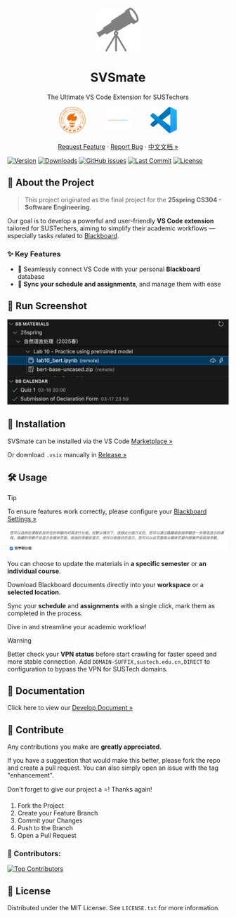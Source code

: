 <br />
<div align="center">
  <a href="https://github.com/naivecynics/SVSmate">
    <img src="https://raw.githubusercontent.com/naivecynics/SVSmate/main/media/telescope-gray.png" alt="Logo" width="100" height="100">
  </a>

  <h1 align="center">SVSmate</h1>

  <p align="center">
    The Ultimate VS Code Extension for SUSTechers
    <br />
    <div style="text-align: center;">
        <img src="https://raw.githubusercontent.com/naivecynics/SVSmate/main/media/sustech.png" alt="SUSTech" width="60" style="margin: 0 40px;" />
        <img src="https://raw.githubusercontent.com/naivecynics/SVSmate/main/media/separator.png" alt="separator" width="60" />
        <img src="https://raw.githubusercontent.com/naivecynics/SVSmate/main/media/vscode.png" alt="VS Code" width="60" style="margin: 0 40px;" />
    </div>
    <br />
    <a href="https://github.com/naivecynics/SVSmate/issues/new?labels=enhancement&template=feature-request---.md">Request Feature</a>
    &middot;
    <a href="https://github.com/naivecynics/SVSmate/issues/new?labels=bug&template=bug-report---.md">Report Bug</a>
    &middot;
    <a href="https://github.com/naivecynics/SVSmate">中文文档 »</a>
  </p>
</div>



[![Version](https://img.shields.io/visual-studio-marketplace/v/naivecynics.svsmate?style=flat-square)](https://marketplace.visualstudio.com/items?itemName=naivecynics.svsmate)
[![Downloads](https://img.shields.io/visual-studio-marketplace/d/naivecynics.svsmate?style=flat-square)](https://marketplace.visualstudio.com/items?itemName=naivecynics.svsmate)
[![GitHub issues](https://img.shields.io/github/issues/naivecynics/SVSmate?style=flat-square)](https://github.com/naivecynics/SVSmate/issues)
[![Last Commit](https://img.shields.io/github/last-commit/naivecynics/SVSmate?style=flat-square)](https://github.com/naivecynics/SVSmate/commits/main)
[![License](https://img.shields.io/github/license/naivecynics/SVSmate?style=flat-square)](https://github.com/naivecynics/SVSmate/blob/main/LICENSE)

## 🚀 About the Project

> This project originated as the final project for the **25spring CS304 - Software Engineering**.  

Our goal is to develop a powerful and user-friendly **VS Code extension** tailored for SUSTechers, aiming to simplify their academic workflows — especially tasks related to [Blackboard](https://bb.sustech.edu.cn/webapps/portal/execute/tabs/tabAction?tab_tab_group_id=_1_1).

### ✨ Key Features

- 🔗 Seamlessly connect VS Code with your personal **Blackboard** database
- 📅 **Sync your schedule and assignments**, and manage them with ease

## 📸 Run Screenshot

![screenshot](https://raw.githubusercontent.com/naivecynics/SVSmate/main/media/screenshot.png)

## 💾 Installation

SVSmate can be installed via the VS Code [Marketplace »](https://marketplace.visualstudio.com/items?itemName=naivecynics.svsmate)

Or download `.vsix` manually in [Release »](https://github.com/naivecynics/SVSmate/releases)

## 🛠️ Usage

> [!TIP]
> To ensure features work correctly, please configure your [Blackboard Settings »](https://bb.sustech.edu.cn/webapps/portal/execute/tabs/tabAction?tab_tab_group_id=_1_1&forwardUrl=edit_module/_3_1/bbcourseorg?cmd%3Dedit&recallUrl=/webapps/portal/execute/tabs/tabAction?tab_tab_group_id%3D_1_1x)  
>
> ![bb-setting](https://raw.githubusercontent.com/naivecynics/SVSmate/main/media/bb-setting.png)

You can choose to update the materials in **a specific semester** or **an individual course**.  

Download Blackboard documents directly into your **workspace** or a **selected location**.

Sync your **schedule** and **assignments** with a single click, mark them as completed in the process.

Dive in and streamline your academic workflow!

> [!WARNING]
> Better check your **VPN status** before start crawling for faster speed and more stable connection.
> Add `DOMAIN-SUFFIX,sustech.edu.cn,DIRECT` to configuration to bypass the VPN for SUSTech domains.

## 📖 Documentation

Click here to view our [Develop Document »](https://naivecynics.github.io/SVSmate/)

## 💬 Contribute

Any contributions you make are **greatly appreciated**.

If you have a suggestion that would make this better, please fork the repo and create a pull request. You can also simply open an issue with the tag "enhancement".

Don't forget to give our project a ⭐️! Thanks again!

1. Fork the Project
2. Create your Feature Branch 
3. Commit your Changes
4. Push to the Branch
5. Open a Pull Request

### 👥 Contributors:

<a href="https://github.com/naivecynics/SVSmate/graphs/contributors">
  <img src="https://contrib.rocks/image?repo=naivecynics/SVSmate" alt="Top Contributors" />
</a>

## 📜 License

Distributed under the MIT License. See `LICENSE.txt` for more information.

